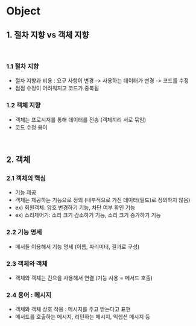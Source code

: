 # Object

## 1. 절차 지향 vs 객체 지향
<br>

### 1.1 절차 지향

- 절차 지향과 비용 : 요구 사항이 변경 -> 사용하는 데이터가 변경 -> 코드를 수정
- 점점 수정이 어려워지고 코드가 중복됨

### 1.2 객체 지향
- 객체는 프로시저를 통해 데이터를 전송 (객체끼리 서로 묶임)
- 코드 수정 용이
<br>

## 2. 객체 

### 2.1 객체의 핵심
- 기능 제공
- 객체는 제공하는 기능으로 정의 (내부적으로 가진 데이터(필드)로 정의하지 않음)
- ex) 회원객체: 암호 변경하기 기능, 차단 여부 확인 기능
- ex) 소리제어기: 소리 크기 감소하기 기능, 소리 크기 증가하기 기능

### 2.2 기능 명세
- 메서들 이용해서 기능 명세 (이름, 파리미터, 결과로 구성)

### 2.3 객체와 객체
- 객체와 객체는 긴으을 사용해서 연결 (기능 사용 = 메서드 호출)

### 2.4 용어 : 메시지
- 객체와 객체 상호 작용 : 메시지를 주고 받는다고 표현
- 메서드를 호출하는 메시지, 리턴하는 메시지, 익셉션 메시지 등